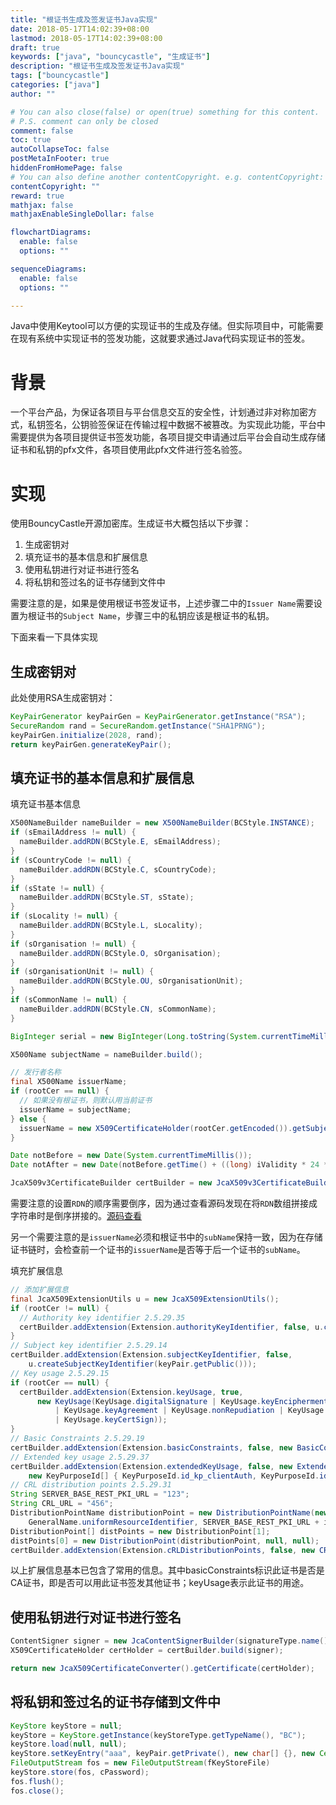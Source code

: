 ```yaml
---
title: "根证书生成及签发证书Java实现"
date: 2018-05-17T14:02:39+08:00
lastmod: 2018-05-17T14:02:39+08:00
draft: true
keywords: ["java", "bouncycastle", "生成证书"]
description: "根证书生成及签发证书Java实现"
tags: ["bouncycastle"]
categories: ["java"]
author: ""

# You can also close(false) or open(true) something for this content.
# P.S. comment can only be closed
comment: false
toc: true
autoCollapseToc: false
postMetaInFooter: true
hiddenFromHomePage: false
# You can also define another contentCopyright. e.g. contentCopyright: "This is another copyright."
contentCopyright: ""
reward: true
mathjax: false
mathjaxEnableSingleDollar: false

flowchartDiagrams:
  enable: false
  options: ""

sequenceDiagrams: 
  enable: false
  options: ""

---
```


Java中使用Keytool可以方便的实现证书的生成及存储。但实际项目中，可能需要在现有系统中实现证书的签发功能，这就要求通过Java代码实现证书的签发。

<!--more-->

# 背景

一个平台产品，为保证各项目与平台信息交互的安全性，计划通过非对称加密方式，私钥签名，公钥验签保证在传输过程中数据不被篡改。为实现此功能，平台中需要提供为各项目提供证书签发功能，各项目提交申请通过后平台会自动生成存储证书和私钥的pfx文件，各项目使用此pfx文件进行签名验签。

# 实现

使用BouncyCastle开源加密库。生成证书大概包括以下步骤：

1. 生成密钥对
2. 填充证书的基本信息和扩展信息
3. 使用私钥进行对证书进行签名
4. 将私钥和签过名的证书存储到文件中

需要注意的是，如果是使用根证书签发证书，上述步骤二中的`Issuer Name`需要设置为根证书的`Subject Name`，步骤三中的私钥应该是根证书的私钥。

下面来看一下具体实现

## 生成密钥对

此处使用RSA生成密钥对：

```java
KeyPairGenerator keyPairGen = KeyPairGenerator.getInstance("RSA");
SecureRandom rand = SecureRandom.getInstance("SHA1PRNG");
keyPairGen.initialize(2028, rand);
return keyPairGen.generateKeyPair();
```

## 填充证书的基本信息和扩展信息

填充证书基本信息

```java
X500NameBuilder nameBuilder = new X500NameBuilder(BCStyle.INSTANCE);
if (sEmailAddress != null) {
  nameBuilder.addRDN(BCStyle.E, sEmailAddress);
}
if (sCountryCode != null) {
  nameBuilder.addRDN(BCStyle.C, sCountryCode);
}
if (sState != null) {
  nameBuilder.addRDN(BCStyle.ST, sState);
}
if (sLocality != null) {
  nameBuilder.addRDN(BCStyle.L, sLocality);
}
if (sOrganisation != null) {
  nameBuilder.addRDN(BCStyle.O, sOrganisation);
}
if (sOrganisationUnit != null) {
  nameBuilder.addRDN(BCStyle.OU, sOrganisationUnit);
}
if (sCommonName != null) {
  nameBuilder.addRDN(BCStyle.CN, sCommonName);
}

BigInteger serial = new BigInteger(Long.toString(System.currentTimeMillis()));

X500Name subjectName = nameBuilder.build();

// 发行者名称
final X500Name issuerName;
if (rootCer == null) {
  // 如果没有根证书，则默认用当前证书
  issuerName = subjectName;
} else {
  issuerName = new X509CertificateHolder(rootCer.getEncoded()).getSubject();
}

Date notBefore = new Date(System.currentTimeMillis());
Date notAfter = new Date(notBefore.getTime() + ((long) iValidity * 24 * 60 * 60 * 1000));

JcaX509v3CertificateBuilder certBuilder = new JcaX509v3CertificateBuilder(issuerName, serial, notBefore, notAfter, subjectName, keyPair.getPublic());
```

需要注意的设置`RDN`的顺序需要倒序，因为通过查看源码发现在将`RDN`数组拼接成字符串时是倒序拼接的。[源码查看](https://github.com/dmlloyd/openjdk/blob/jdk9/jdk9/jdk/src/java.base/share/classes/sun/security/x509/X500Name.java#L1055)

另一个需要注意的是`issuerName`必须和根证书中的`subName`保持一致，因为在存储证书链时，会检查前一个证书的`issuerName`是否等于后一个证书的`subName`。

填充扩展信息

```java
// 添加扩展信息
final JcaX509ExtensionUtils u = new JcaX509ExtensionUtils();
if (rootCer != null) {
  // Authority key identifier 2.5.29.35
  certBuilder.addExtension(Extension.authorityKeyIdentifier, false, u.createAuthorityKeyIdentifier(rootCer));
}
// Subject key identifier 2.5.29.14
certBuilder.addExtension(Extension.subjectKeyIdentifier, false,
    u.createSubjectKeyIdentifier(keyPair.getPublic()));
// Key usage 2.5.29.15
if (rootCer == null) {
  certBuilder.addExtension(Extension.keyUsage, true,
      new KeyUsage(KeyUsage.digitalSignature | KeyUsage.keyEncipherment | KeyUsage.dataEncipherment
          | KeyUsage.keyAgreement | KeyUsage.nonRepudiation | KeyUsage.cRLSign
          | KeyUsage.keyCertSign));
}
// Basic Constraints 2.5.29.19
certBuilder.addExtension(Extension.basicConstraints, false, new BasicConstraints(rootCer == null));
// Extended key usage 2.5.29.37
certBuilder.addExtension(Extension.extendedKeyUsage, false, new ExtendedKeyUsage(
    new KeyPurposeId[] { KeyPurposeId.id_kp_clientAuth, KeyPurposeId.id_kp_serverAuth }));
// CRL distribution points 2.5.29.31
String SERVER_BASE_REST_PKI_URL = "123";
String CRL_URL = "456";
DistributionPointName distributionPoint = new DistributionPointName(new GeneralNames(new GeneralName(
    GeneralName.uniformResourceIdentifier, SERVER_BASE_REST_PKI_URL + issuerName + CRL_URL)));
DistributionPoint[] distPoints = new DistributionPoint[1];
distPoints[0] = new DistributionPoint(distributionPoint, null, null);
certBuilder.addExtension(Extension.cRLDistributionPoints, false, new CRLDistPoint(distPoints));
```

以上扩展信息基本已包含了常用的信息。其中basicConstraints标识此证书是否是CA证书，即是否可以用此证书签发其他证书；keyUsage表示此证书的用途。

## 使用私钥进行对证书进行签名

```java
ContentSigner signer = new JcaContentSignerBuilder(signatureType.name()).build(rootKey);
X509CertificateHolder certHolder = certBuilder.build(signer);

return new JcaX509CertificateConverter().getCertificate(certHolder);
```

## 将私钥和签过名的证书存储到文件中

```java
KeyStore keyStore = null;
keyStore = KeyStore.getInstance(keyStoreType.getTypeName(), "BC");
keyStore.load(null, null);
keyStore.setKeyEntry("aaa", keyPair.getPrivate(), new char[] {}, new Certificate[] { certificate, rootCertificate });
FileOutputStream fos = new FileOutputStream(fKeyStoreFile)
keyStore.store(fos, cPassword);
fos.flush();
fos.close();
```
